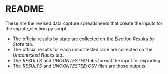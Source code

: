 # README

These are the revised data capture spreadsheets that create the inputs for the impute_election.py script.

* The official results by state are collected on the *Election Results by State* tab.
* The official results for each uncontested race are collected on the *Uncontested Races* tab.
* The *RESULTS* and *UNCONTESTED* tabs format the input for exporting.
* The *RESULTS* and *UNCONTESTED* CSV files are those outputs.